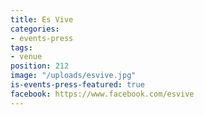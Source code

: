 ```yaml
---
title: Es Vive
categories:
- events-press
tags:
- venue
position: 212
image: "/uploads/esvive.jpg"
is-events-press-featured: true
facebook: https://www.facebook.com/esvive
---
```


